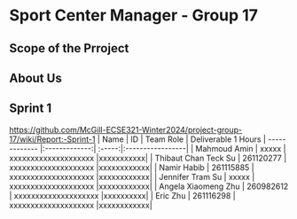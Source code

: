 # Sport Center Manager - Group 17
## Scope of the Prroject
## About Us
## Sprint 1
https://github.com/McGill-ECSE321-Winter2024/project-group-17/wiki/Report:-Sprint-1
| Name          | ID            | Team Role | Deliverable 1 Hours 
| ------------- |:-------------:| :-----:|:-----------------|
| Mahmoud Amin   | xxxxx | xxxxxxxxxxxxxxxxxxxx |xxxxxxxxxxx|
| Thibaut Chan Teck Su   | 261120277    | xxxxxxxxxxxxxxxxxxxx |xxxxxxxxxxxx|
| Namir Habib | 261115885    | xxxxxxxxxxxxxxxxxxxx |xxxxxxxxxxxx|
| Jennifer Tram Su | xxxxx      | xxxxxxxxxxxxxxxxxxxx |xxxxxxxxxxxx|
| Angela Xiaomeng Zhu | 260982612    | xxxxxxxxxxxxxxxxxxxx |xxxxxxxxxx|
| Eric Zhu | 261116298    | xxxxxxxxxxxxxxxxxxxx |xxxxxxxxxxxx|
